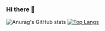 ### Hi there 👋
![Anurag's GitHub stats](https://github-readme-stats.vercel.app/api?username=moulin-louis&show_icons=true&theme=transparent)
[![Top Langs](https://github-readme-stats.vercel.app/api/top-langs/?username=moulin-louis&layout=pie)](https://github.com/anuraghazra/github-readme-stats)
<!--
**moulin-louis/moulin-louis** is a ✨ _special_ ✨ repository because its `README.md` (this file) appears on your GitHub profile.

Here are some ideas to get you started:

- 🔭 I’m currently working on ...
- 🌱 I’m currently learning ...
- 👯 I’m looking to collaborate on ...
- 🤔 I’m looking for help with ...
- 💬 Ask me about ...
- 📫 How to reach me: ...
- 😄 Pronouns: ...
- ⚡ Fun fact: ...
-->
